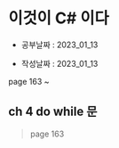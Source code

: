 # 이것이 C# 이다

- 공부날짜 : 2023_01_13

- 작성날짜 : 2023_01_13

page 163 ~ 

## ch 4 do while 문
> page 163
> 
> 
>